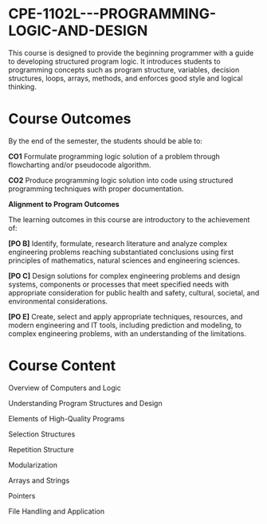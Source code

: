 # CPE-1102L---PROGRAMMING-LOGIC-AND-DESIGN
This course is designed to provide the beginning programmer with a guide to developing structured program logic. It introduces students to programming concepts such as program structure, variables, decision structures, loops, arrays, methods, and enforces good style and logical thinking.


# Course Outcomes
By the end of the semester, the students should be able to:

**CO1**	Formulate programming logic solution of a problem through flowcharting and/or pseudocode algorithm.

**CO2**	Produce programming logic solution into code using structured programming techniques with proper documentation.

**Alignment to Program Outcomes**

The learning outcomes in this course are introductory to the achievement of:

**[PO B]** Identify, formulate, research literature and analyze complex engineering problems reaching substantiated conclusions using first principles of mathematics, natural sciences and engineering sciences.

**[PO C]** Design solutions for complex engineering problems and design systems, components or processes that meet specified needs with appropriate consideration for public health and safety, cultural, societal, and environmental considerations.

**[PO E]** Create, select and apply appropriate techniques, resources, and modern engineering and IT tools, including prediction and modeling, to complex engineering problems, with an understanding of the limitations.

# Course Content
Overview of Computers and Logic

Understanding Program Structures and  Design

Elements of High-Quality Programs

Selection Structures

Repetition Structure

Modularization

Arrays and Strings

Pointers

File Handling and Application
